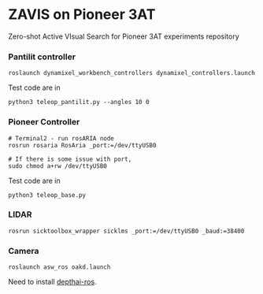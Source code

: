 # ZAVIS on Pioneer 3AT
Zero-shot Active VIsual Search for Pioneer 3AT experiments repository

### Pantilit controller
```
roslaunch dynamixel_workbench_controllers dynamixel_controllers.launch
```
Test code are in 
```
python3 teleop_pantilit.py --angles 10 0
```
### Pioneer Controller
```
# Terminal2 - run rosARIA node
rosrun rosaria RosAria _port:=/dev/ttyUSB0

# If there is some issue with port,
sudo chmod a+rw /dev/ttyUSB0
```
Test code are in
```
python3 teleop_base.py
```


### LIDAR
```
rosrun sicktoolbox_wrapper sicklms _port:=/dev/ttyUSB0 _baud:=38400
```

### Camera

```
roslaunch asw_ros oakd.launch
```

Need to install [depthai-ros](https://github.com/luxonis/depthai-ros). 
